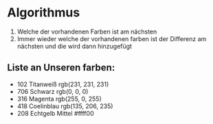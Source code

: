 # Algorithmus
1. Welche der vorhandenen Farben ist am nächsten
2. Immer wieder welche der vorhandenen farben ist der Differenz am nächsten und die wird dann hinzugefügt

## Liste an Unseren farben:
- 102 Titanweiß rgb(231, 231, 231)
- 706 Schwarz rgb(0, 0, 0)
- 316 Magenta rgb(255, 0, 255)
- 418 Coelinblau rgb(135, 206, 235)
- 208 Echtgelb Mittel #ffff00
